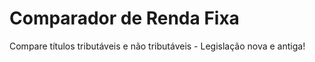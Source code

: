 # Comparador de Renda Fixa

Compare títulos tributáveis e não tributáveis - Legislação nova e antiga!
